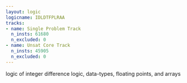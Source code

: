 ```yaml
---
layout: logic
logicname: IDLDTFPLRAA
tracks:
- name: Single Problem Track
  n_insts: 61680
  n_excluded: 0
- name: Unsat Core Track
  n_insts: 45905
  n_excluded: 0
---
```

logic of integer difference logic, data-types, floating points, and arrays